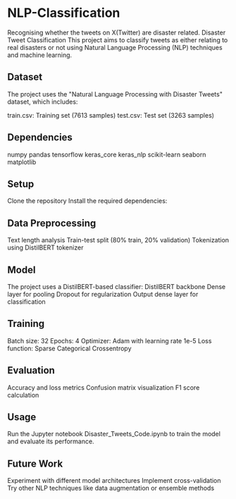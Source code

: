 # NLP-Classification
Recognising whether the tweets on X(Twitter) are disaster related.
Disaster Tweet Classification
This project aims to classify tweets as either relating to real disasters or not using Natural Language Processing (NLP) techniques and machine learning.

## Dataset
The project uses the "Natural Language Processing with Disaster Tweets" dataset, which includes:

train.csv: Training set (7613 samples)
test.csv: Test set (3263 samples)

## Dependencies
numpy
pandas
tensorflow
keras_core
keras_nlp
scikit-learn
seaborn
matplotlib

## Setup
Clone the repository
Install the required dependencies:

## Data Preprocessing
Text length analysis
Train-test split (80% train, 20% validation)
Tokenization using DistilBERT tokenizer

## Model
The project uses a DistilBERT-based classifier:
DistilBERT backbone
Dense layer for pooling
Dropout for regularization
Output dense layer for classification

## Training
Batch size: 32
Epochs: 4
Optimizer: Adam with learning rate 1e-5
Loss function: Sparse Categorical Crossentropy

## Evaluation
Accuracy and loss metrics
Confusion matrix visualization
F1 score calculation

## Usage
Run the Jupyter notebook Disaster_Tweets_Code.ipynb to train the model and evaluate its performance.

## Future Work
Experiment with different model architectures
Implement cross-validation
Try other NLP techniques like data augmentation or ensemble methods
